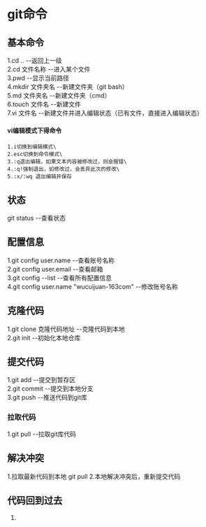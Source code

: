 # git命令
## 
## 基本命令
1.cd ..                 --返回上一级\
2.cd 文件名称           --进入某个文件\
3.pwd                   --显示当前路径\
4.mkdir 文件夹名        --新建文件夹（git bash）\
5.md 文件夹名           --新建文件夹（cmd）\
6.touch 文件名              --新建文件\
7.vi 文件名             --新建文件并进入编辑状态（已有文件，直接进入编辑状态）
#### vi编辑模式下得命令
    1.i切换到编辑模式\
    2.esc切换到命令模式\
    3.:q退出编辑，如果文本内容被修改过，则会报错\
    4.:q!强制退出，如修改过，会丢弃此次的修改\
    5.:x/:wq 退出编辑并保存
## 状态
git status                   --查看状态 
## 配置信息
1.git config user.name          --查看账号名称\
2.git config user.email         --查看邮箱\
3.git config --list             --查看所有配置信息\
4.git config user.name "wucuijuan-163com"       --修改账号名称
## 克隆代码
1.git clone 克隆代码地址       --克隆代码到本地\
2.git init                      --初始化本地仓库
## 提交代码
1.git add                      --提交到暂存区\
2.git commit                    --提交到本地分支\
3.git push                      --推送代码到git库
### 拉取代码
1.git pull                      --拉取git库代码
## 解决冲突 
1.拉取最新代码到本地      git pull
2.本地解决冲突后，重新提交代码     
## 代码回到过去
1.                
